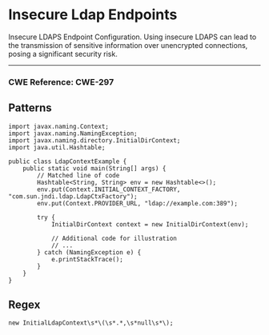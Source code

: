 # Insecure Ldap Endpoints

Insecure LDAPS Endpoint Configuration. Using insecure LDAPS can lead to the transmission of sensitive information over
unencrypted connections, posing a significant security risk.

---

### CWE Reference: CWE-297

## Patterns

```
import javax.naming.Context;
import javax.naming.NamingException;
import javax.naming.directory.InitialDirContext;
import java.util.Hashtable;

public class LdapContextExample {
    public static void main(String[] args) {
        // Matched line of code
        Hashtable<String, String> env = new Hashtable<>();
        env.put(Context.INITIAL_CONTEXT_FACTORY, "com.sun.jndi.ldap.LdapCtxFactory");
        env.put(Context.PROVIDER_URL, "ldap://example.com:389");

        try {
            InitialDirContext context = new InitialDirContext(env);

            // Additional code for illustration
            // ...
        } catch (NamingException e) {
            e.printStackTrace();
        }
    }
}
```

## Regex

```
new InitialLdapContext\s*\(\s*.*,\s*null\s*\);
```